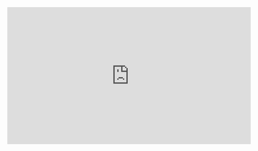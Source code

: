 <iframe width="560" height="315" src="https://www.youtube.com/embed/VZIQpNqYQJA" title="YouTube video player" frameborder="0" allow="accelerometer; autoplay; clipboard-write; encrypted-media; gyroscope; picture-in-picture; web-share" allowfullscreen></iframe>
